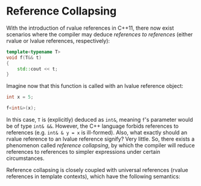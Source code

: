 # Reference Collapsing

With the introduction of rvalue references in C++11, there now exist scenarios
where the compiler may deduce *references to references* (either rvalue or
lvalue references, respectively):

~~~C++
template<typename T>
void f(T&& t)
{
	std::cout << t;
}
~~~

Imagine now that this function is called with an lvalue reference object:

~~~C++
int x = 5;

f<int&>(x);
~~~

In this case, `T` is (explicitly) deduced as `int&`, meaning `f`'s parameter
would be of type `int& &&`. However, the C++ language forbids references to
references (e.g. `int& & y = x` is ill-formed). Also, what exactly should an
rvalue reference to an lvalue reference signify? Very little. So, there exists a
phenomenon called *reference collapsing*, by which the compiler will reduce
references to references to simpler expressions under certain
circumstances.

Reference collapsing is closely coupled with universal references (rvalue
references in template contexts), which have the following semantics:
